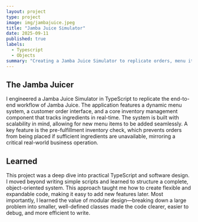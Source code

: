 ```yaml
---
layout: project
type: project
image: img/jambajuice.jpeg
title: "Jamba Juice Simulator"
date: 2025-09-11
published: true
labels:
  - Typescript
  - Objects
summary: "Creating a Jamba Juice Simulator to replicate orders, menu items, and inventory."
---
```


## The Jamba Juicer
I engineered a Jamba Juice Simulator in TypeScript to replicate the end-to-end workflow of Jamba Juice. The application features a dynamic menu system, a customer order interface, and a core inventory management component that tracks ingredients in real-time. The system is built with scalability in mind, allowing for new menu items to be added seamlessly. A key feature is the pre-fulfillment inventory check, which prevents orders from being placed if sufficient ingredients are unavailable, mirroring a critical real-world business operation.

## Learned
This project was a deep dive into practical TypeScript and software design. I moved beyond writing simple scripts and learned to structure a complete, object-oriented system. This approach taught me how to create flexible and expandable code, making it easy to add new features later. Most importantly, I learned the value of modular design—breaking down a large problem into smaller, well-defined classes made the code clearer, easier to debug, and more efficient to write.
